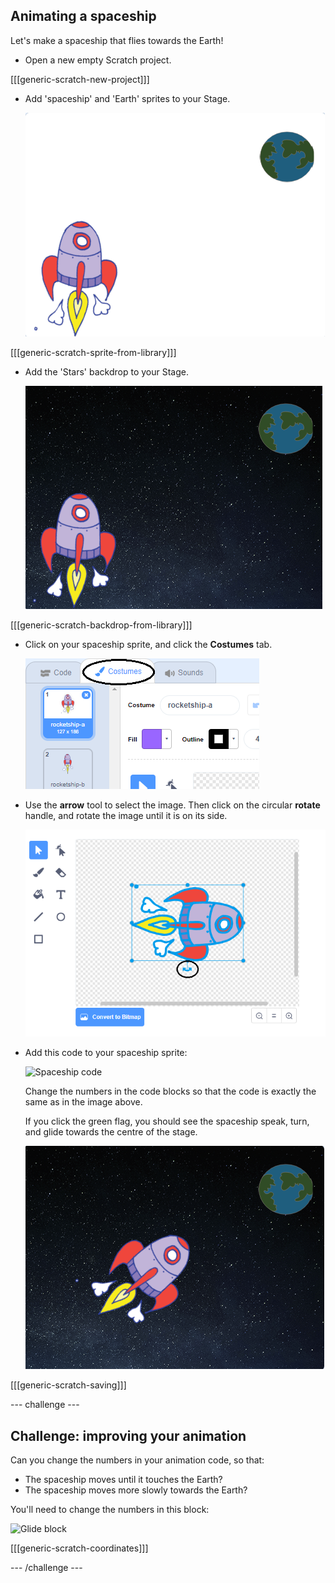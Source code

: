 ## Animating a spaceship

Let's make a spaceship that flies towards the Earth!

+ Open a new empty Scratch project.

[[[generic-scratch-new-project]]]

+ Add 'spaceship' and 'Earth' sprites to your Stage.

    ![Spaceship and Earth sprites](images/space-sprites.png)

[[[generic-scratch-sprite-from-library]]]

+ Add the 'Stars' backdrop to your Stage.

    ![A space backdrop](images/space-backdrop.png)

[[[generic-scratch-backdrop-from-library]]]

+ Click on your spaceship sprite, and click the **Costumes** tab.

	![Sprite costume](images/space-costume.png)

+ Use the **arrow** tool to select the image. Then click on the circular **rotate** handle, and rotate the image until it is on its side.

    ![Rotating a costume](images/space-rotate.png)

+ Add this code to your spaceship sprite:

    ![Spaceship code](images/space-animate.png)

    Change the numbers in the code blocks so that the code is exactly the same as in the image above.

    If you click the green flag, you should see the spaceship speak, turn, and glide towards the centre of the stage.

    ![Testing a spaceship animation](images/space-animate-stage.png)

[[[generic-scratch-saving]]]

--- challenge ---
## Challenge: improving your animation
Can you change the numbers in your animation code, so that:

+ The spaceship moves until it touches the Earth?
+ The spaceship moves more slowly towards the Earth?

You'll need to change the numbers in this block:

![Glide block](images/space-glide.png)

[[[generic-scratch-coordinates]]]

--- /challenge ---
